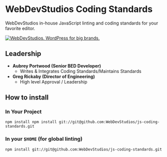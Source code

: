 # WebDevStudios Coding Standards

WebDevStudios in-house JavaScript linting and coding standards for your favorite editor.

<a href="https://webdevstudios.com/contact/"><img src="https://webdevstudios.com/wp-content/uploads/2018/04/wds-github-banner.png" alt="WebDevStudios. WordPress for big brands."></a>

## Leadership

- __Aubrey Portwood (Senior BED Developer)__
    + Writes & Integrates Coding Standards/Maintains Standards
- __Greg Rickaby (Director of Engineering)__
    + High level Approval / Leadership

## How to install

### In Your Project

`npm install npm install git://git@github.com:WebDevStudios/js-coding-standards.git`

### In your `$HOME` (for global linting)

`npm install git://git@github.com:WebDevStudios/js-coding-standards.git`

